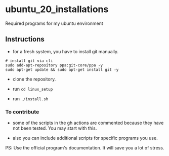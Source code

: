 # ubuntu_20_installations
Required programs for my ubuntu environment

## Instructions

- for a fresh system, you have to install git manually.

```
# install git via cli
sudo add-apt-repository ppa:git-core/ppa -y
sudo apt-get update && sudo apt-get install git -y

```
 - clone the repository.

 - run `cd linux_setup`
 - run `./install.sh` 

### To contribute
- some of the scripts in the gh actions are commented because they have not been tested. You may start with this.

- also you can include additional scripts for specific programs you use.

PS: Use the official program's documentation. It will save you a lot of stress.


